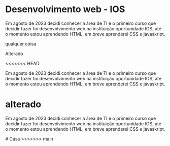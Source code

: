 # Desenvolvimento web - IOS
<p>Em agosto de 2023 decidi conhecer a área de TI e o primeiro curso que decidir fazer foi desenvolvimento web na instituição oportunidade IOS, até o momento estou aprendendo HTML, em breve aprenderei CSS e javaskript.</p> 
<p>qualquer coisa</p>

<p>Alterado</P>

<<<<<<< HEAD
<p>Em agosto de 2023 decidi conhecer a área de TI e o primeiro curso que decidir fazer foi desenvolvimento web na instituição oportunidade IOS, até o momento estou aprendendo HTML, em breve aprenderei CSS e javaskript.</p>

alterado
=======
<p>Em agosto de 2023 decidi conhecer a área de TI e o primeiro curso que decidir fazer foi desenvolvimento web na instituição oportunidade IOS, até o momento estou aprendendo HTML, em breve aprenderei CSS e javaskript.</p># Casa
>>>>>>> main

